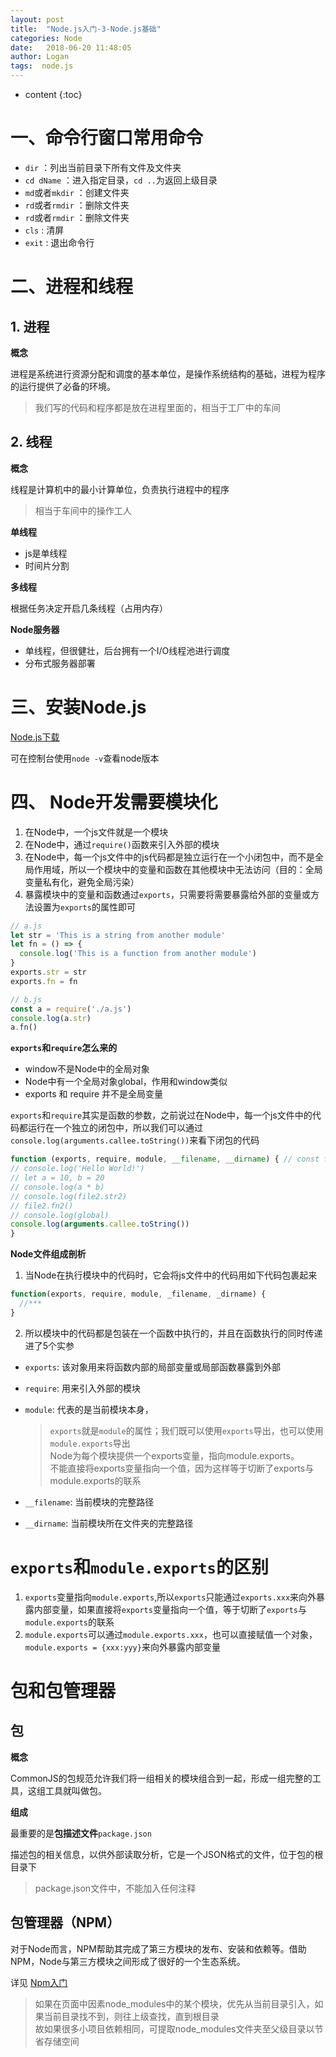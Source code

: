 ```yaml
---
layout: post
title:  "Node.js入门-3-Node.js基础"
categories: Node
date:   2018-06-20 11:48:05
author: Logan
tags:  node.js
---
```


* content
{:toc}

# 一、命令行窗口常用命令

- `dir` ：列出当前目录下所有文件及文件夹
- `cd dName` ：进入指定目录，`cd ..`为返回上级目录
- `md`或者`mkdir` ：创建文件夹
- `rd`或者`rmdir` ：删除文件夹
- `rd`或者`rmdir` ：删除文件夹
- `cls` : 清屏
- `exit` : 退出命令行

# 二、进程和线程

## 1. 进程

**概念**

进程是系统进行资源分配和调度的基本单位，是操作系统结构的基础，进程为程序的运行提供了必备的环境。

> 我们写的代码和程序都是放在进程里面的，相当于工厂中的车间

## 2. 线程

**概念**

线程是计算机中的最小计算单位，负责执行进程中的程序

> 相当于车间中的操作工人

**单线程**

- js是单线程
- 时间片分割

**多线程**

根据任务决定开启几条线程（占用内存）

**Node服务器**

- 单线程，但很健壮，后台拥有一个I/O线程池进行调度
- 分布式服务器部署






# 三、安装Node.js

[Node.js下载](https://nodejs.org/en/)

可在控制台使用`node -v`查看node版本

# 四、 Node开发需要模块化
1. 在Node中，一个js文件就是一个模块
2. 在Node中，通过`require()`函数来引入外部的模块
3. 在Node中，每一个js文件中的js代码都是独立运行在一个小闭包中，而不是全局作用域，所以一个模块中的变量和函数在其他模块中无法访问（目的：全局变量私有化，避免全局污染）
4. 暴露模块中的变量和函数通过`exports`，只需要将需要暴露给外部的变量或方法设置为`exports`的属性即可

  ```js
  // a.js
  let str = 'This is a string from another module'
  let fn = () => {
    console.log('This is a function from another module')
  }
  exports.str = str
  exports.fn = fn
  
  // b.js
  const a = require('./a.js')
  console.log(a.str)
  a.fn()
  ```

**`exports`和`require`怎么来的**

- window不是Node中的全局对象
- Node中有一个全局对象global，作用和window类似
- exports 和 require 并不是全局变量

`exports`和`require`其实是函数的参数，之前说过在Node中，每一个js文件中的代码都运行在一个独立的闭包中，所以我们可以通过`console.log(arguments.callee.toString())`来看下闭包的代码

```js
function (exports, require, module, __filename, __dirname) { // const file2 = require('./2')
// console.log('Hello World!')
// let a = 10, b = 20
// console.log(a * b)
// console.log(file2.str2)
// file2.fn2()
// console.log(global)
console.log(arguments.callee.toString())
}
```

**Node文件组成剖析**

1. 当Node在执行模块中的代码时，它会将js文件中的代码用如下代码包裹起来

  ```js
  function(exports, require, module, _filename, _dirname) {
    //***
  }
  ```

2. 所以模块中的代码都是包装在一个函数中执行的，并且在函数执行的同时传递进了5个实参

  - `exports`: 该对象用来将函数内部的局部变量或局部函数暴露到外部
  - `require`: 用来引入外部的模块
  - `module`: 代表的是当前模块本身，
      
      > `exports`就是`module`的属性；我们既可以使用`exports`导出，也可以使用`module.exports`导出<br>
      > Node为每个模块提供一个exports变量，指向module.exports。<br>
      > 不能直接将exports变量指向一个值，因为这样等于切断了exports与module.exports的联系

  - `__filename`: 当前模块的完整路径
  - `__dirname`: 当前模块所在文件夹的完整路径

# `exports`和`module.exports`的区别

1. `exports`变量指向`module.exports`,所以`exports`只能通过`exports.xxx`来向外暴露内部变量，如果直接将`exports`变量指向一个值，等于切断了`exports`与`module.exports`的联系
2. `module.exports`可以通过`module.exports.xxx`，也可以直接赋值一个对象，`module.exports = {xxx:yyy}`来向外暴露内部变量

# 包和包管理器

## 包

**概念**

CommonJS的包规范允许我们将一组相关的模块组合到一起，形成一组完整的工具，这组工具就叫做包。

**组成**

最重要的是**包描述文件**`package.json`

描述包的相关信息，以供外部读取分析，它是一个JSON格式的文件，位于包的根目录下

> package.json文件中，不能加入任何注释

## 包管理器（NPM）

对于Node而言，NPM帮助其完成了第三方模块的发布、安装和依赖等。借助NPM，Node与第三方模块之间形成了很好的一个生态系统。

详见
[Npm入门](https://logan70.github.io/2017/09/25/learn-npm/)

> 如果在页面中因素node_modules中的某个模块，优先从当前目录引入，如果当前目录找不到，则往上级查找，直到根目录<br>
> 故如果很多小项目依赖相同，可提取node_modules文件夹至父级目录以节省存储空间

